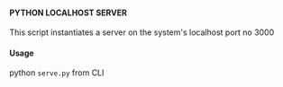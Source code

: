 #### PYTHON LOCALHOST SERVER

This script instantiates a server on the system's localhost port no 3000

#### Usage

python `serve.py` from CLI


